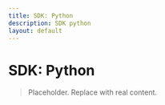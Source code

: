 ```yaml
---
title: SDK: Python
description: SDK python
layout: default
---
```

# SDK: Python

> Placeholder. Replace with real content.
